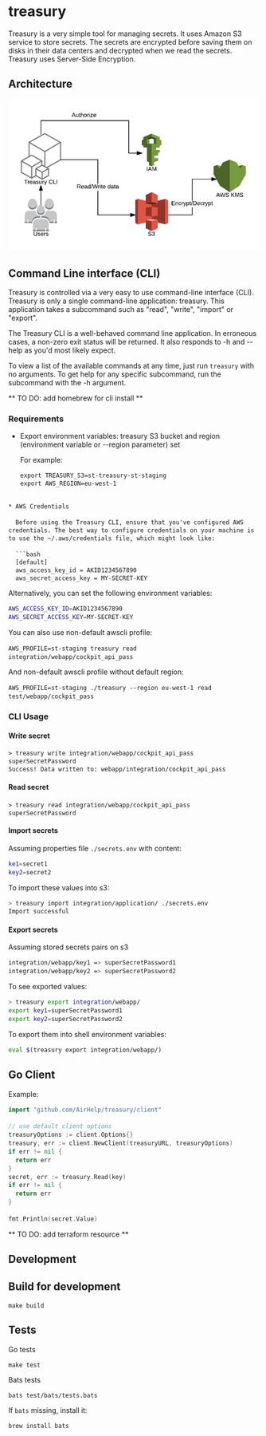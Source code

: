 # treasury

Treasury is a very simple tool for managing secrets. It uses Amazon S3 service to store secrets. The secrets are encrypted before saving them on disks in their data centers and decrypted when we read the secrets. Treasury uses Server-Side Encryption.

## Architecture

![Architecture overwiev](doc/Treasure_diagram_v2.png)

## Command Line interface (CLI)

Treasury is controlled via a very easy to use command-line interface (CLI). Treasury is only a single command-line application: treasury. This application takes a subcommand such as "read", "write", "import" or "export".

The Treasury CLI is a well-behaved command line application. In erroneous cases, a non-zero exit status will be returned. It also responds to -h and --help as you'd most likely expect.

To view a list of the available commands at any time, just run `treasury` with no arguments. To get help for any specific subcommand, run the subcommand with the -h argument.

** TO DO: add homebrew for cli install **

### Requirements

* Export environment variables: treasury S3 bucket and region (environment variable or --region parameter) set

  For example:
  ```
  export TREASURY_S3=st-treasury-st-staging
  export AWS_REGION=eu-west-1
```

* AWS Credentials

  Before using the Treasury CLI, ensure that you've configured AWS credentials. The best way to configure credentials on your machine is to use the ~/.aws/credentials file, which might look like:

  ```bash
  [default]
  aws_access_key_id = AKID1234567890
  aws_secret_access_key = MY-SECRET-KEY
```

  Alternatively, you can set the following environment variables:

  ```bash
  AWS_ACCESS_KEY_ID=AKID1234567890
  AWS_SECRET_ACCESS_KEY=MY-SECRET-KEY
  ```
  You can also use non-default awscli profile:

  `AWS_PROFILE=st-staging treasury read integration/webapp/cockpit_api_pass`

  And non-default awscli profile without default region:

  `AWS_PROFILE=st-staging ./treasury --region eu-west-1 read test/webapp/cockpit_pass`


### CLI Usage

#### Write secret
```
> treasury write integration/webapp/cockpit_api_pass superSecretPassword
Success! Data written to: webapp/integration/cockpit_api_pass
```

#### Read secret
```
> treasury read integration/webapp/cockpit_api_pass
superSecretPassword
```

#### Import secrets
Assuming properties file `./secrets.env` with content:
```bash
ke1=secret1
key2=secret2
```
To import these values into s3:
```bash
> treasury import integration/application/ ./secrets.env
Import successful
```

#### Export secrets
Assuming stored secrets pairs on s3
```bash
integration/webapp/key1 => superSecretPassword1
integration/webapp/key2 => superSecretPassword2
```

To see exported values:
```bash
> treasury export integration/webapp/
export key1=superSecretPassword1
export key2=superSecretPassword2
```

To export them into shell environment variables:
```bash
eval $(treasury export integration/webapp/)
```

## Go Client

Example:
```go
import "github.com/AirHelp/treasury/client"

// use default client options
treasuryOptions := client.Options{}
treasury, err := client.NewClient(treasuryURL, treasuryOptions)
if err != nil {
  return err
}
secret, err := treasury.Read(key)
if err != nil {
  return err
}

fmt.Println(secret.Value)
```

** TO DO: add terraform resource **


## Development

## Build for development

```
make build
```

## Tests

Go tests

```
make test
```

Bats tests

```
bats test/bats/tests.bats
```

If `bats` missing, install it:
```bash
brew install bats
```
